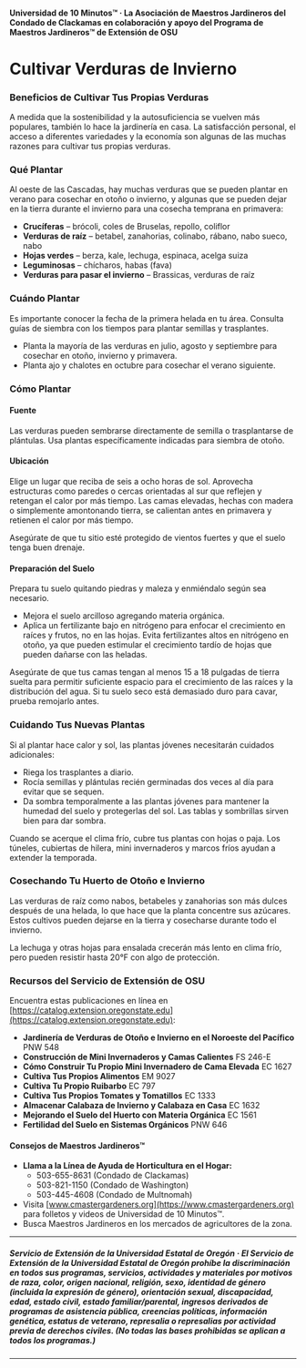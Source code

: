 #### Universidad de 10 Minutos™ · La Asociación de Maestros Jardineros del Condado de Clackamas en colaboración y apoyo del Programa de Maestros Jardineros™ de Extensión de OSU

# Cultivar Verduras de Invierno

### Beneficios de Cultivar Tus Propias Verduras

A medida que la sostenibilidad y la autosuficiencia se vuelven más populares, también lo hace la jardinería en casa. La satisfacción personal, el acceso a diferentes variedades y la economía son algunas de las muchas razones para cultivar tus propias verduras.

### Qué Plantar

Al oeste de las Cascadas, hay muchas verduras que se pueden plantar en verano para cosechar en otoño o invierno, y algunas que se pueden dejar en la tierra durante el invierno para una cosecha temprana en primavera:

- **Crucíferas** – brócoli, coles de Bruselas, repollo, coliflor
- **Verduras de raíz** – betabel, zanahorias, colinabo, rábano, nabo sueco, nabo
- **Hojas verdes** – berza, kale, lechuga, espinaca, acelga suiza
- **Leguminosas** – chícharos, habas (fava)
- **Verduras para pasar el invierno** – Brassicas, verduras de raíz

### Cuándo Plantar

Es importante conocer la fecha de la primera helada en tu área. Consulta guías de siembra con los tiempos para plantar semillas y trasplantes.

- Planta la mayoría de las verduras en julio, agosto y septiembre para cosechar en otoño, invierno y primavera.
- Planta ajo y chalotes en octubre para cosechar el verano siguiente.

### Cómo Plantar

#### Fuente

Las verduras pueden sembrarse directamente de semilla o trasplantarse de plántulas. Usa plantas específicamente indicadas para siembra de otoño.

#### Ubicación

Elige un lugar que reciba de seis a ocho horas de sol. Aprovecha estructuras como paredes o cercas orientadas al sur que reflejen y retengan el calor por más tiempo. Las camas elevadas, hechas con madera o simplemente amontonando tierra, se calientan antes en primavera y retienen el calor por más tiempo.

Asegúrate de que tu sitio esté protegido de vientos fuertes y que el suelo tenga buen drenaje.

#### Preparación del Suelo

Prepara tu suelo quitando piedras y maleza y enmiéndalo según sea necesario.

- Mejora el suelo arcilloso agregando materia orgánica.
- Aplica un fertilizante bajo en nitrógeno para enfocar el crecimiento en raíces y frutos, no en las hojas. Evita fertilizantes altos en nitrógeno en otoño, ya que pueden estimular el crecimiento tardío de hojas que pueden dañarse con las heladas.

Asegúrate de que tus camas tengan al menos 15 a 18 pulgadas de tierra suelta para permitir suficiente espacio para el crecimiento de las raíces y la distribución del agua. Si tu suelo seco está demasiado duro para cavar, prueba remojarlo antes.

### Cuidando Tus Nuevas Plantas

Si al plantar hace calor y sol, las plantas jóvenes necesitarán cuidados adicionales:

- Riega los trasplantes a diario.
- Rocía semillas y plántulas recién germinadas dos veces al día para evitar que se sequen.
- Da sombra temporalmente a las plantas jóvenes para mantener la humedad del suelo y protegerlas del sol. Las tablas y sombrillas sirven bien para dar sombra.

Cuando se acerque el clima frío, cubre tus plantas con hojas o paja. Los túneles, cubiertas de hilera, mini invernaderos y marcos fríos ayudan a extender la temporada.

### Cosechando Tu Huerto de Otoño e Invierno

Las verduras de raíz como nabos, betabeles y zanahorias son más dulces después de una helada, lo que hace que la planta concentre sus azúcares. Estos cultivos pueden dejarse en la tierra y cosecharse durante todo el invierno.

La lechuga y otras hojas para ensalada crecerán más lento en clima frío, pero pueden resistir hasta 20°F con algo de protección.

### Recursos del Servicio de Extensión de OSU

Encuentra estas publicaciones en línea en [https://catalog.extension.oregonstate.edu](https://catalog.extension.oregonstate.edu):

- **Jardinería de Verduras de Otoño e Invierno en el Noroeste del Pacífico** PNW 548
- **Construcción de Mini Invernaderos y Camas Calientes** FS 246-E
- **Cómo Construir Tu Propio Mini Invernadero de Cama Elevada** EC 1627
- **Cultiva Tus Propios Alimentos** EM 9027
- **Cultiva Tu Propio Ruibarbo** EC 797
- **Cultiva Tus Propios Tomates y Tomatillos** EC 1333
- **Almacenar Calabaza de Invierno y Calabaza en Casa** EC 1632
- **Mejorando el Suelo del Huerto con Materia Orgánica** EC 1561
- **Fertilidad del Suelo en Sistemas Orgánicos** PNW 646

#### Consejos de Maestros Jardineros™

- **Llama a la Línea de Ayuda de Horticultura en el Hogar:**
  - 503-655-8631 (Condado de Clackamas)
  - 503-821-1150 (Condado de Washington)
  - 503-445-4608 (Condado de Multnomah)
- Visita [www.cmastergardeners.org](https://www.cmastergardeners.org) para folletos y videos de Universidad de 10 Minutos™.
- Busca Maestros Jardineros en los mercados de agricultores de la zona.

---

##### Servicio de Extensión de la Universidad Estatal de Oregón · El Servicio de Extensión de la Universidad Estatal de Oregón prohíbe la discriminación en todos sus programas, servicios, actividades y materiales por motivos de raza, color, origen nacional, religión, sexo, identidad de género (incluida la expresión de género), orientación sexual, discapacidad, edad, estado civil, estado familiar/parental, ingresos derivados de programas de asistencia pública, creencias políticas, información genética, estatus de veterano, represalia o represalias por actividad previa de derechos civiles. (No todas las bases prohibidas se aplican a todos los programas.)
---